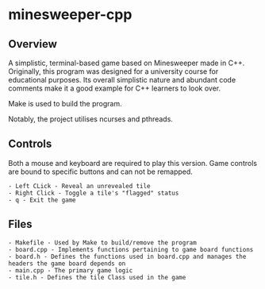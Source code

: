 # minesweeper-cpp
## Overview
A simplistic, terminal-based game based on Minesweeper made in C++. Originally, this program was designed for a university course for educational purposes. Its overall simplistic nature and abundant code comments make it a good example for C++ learners to look over. 

Make is used to build the program.

Notably, the project utilises ncurses and pthreads.
## Controls
Both a mouse and keyboard are required to play this version. Game controls are bound to specific buttons and can not be remapped. 
```
- Left CLick - Reveal an unrevealed tile
- Right Click - Toggle a tile's "flagged" status
- q - Exit the game
```
## Files
```
- Makefile - Used by Make to build/remove the program
- board.cpp - Implements functions pertaining to game board functions
- board.h - Defines the functions used in board.cpp and manages the headers the game board depends on
- main.cpp - The primary game logic
- tile.h - Defines the tile Class used in the game
```
